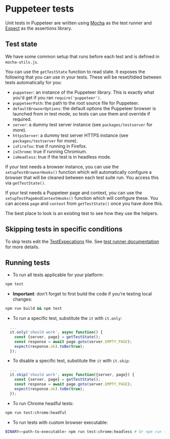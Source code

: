 # Puppeteer tests

Unit tests in Puppeteer are written using [Mocha] as the test runner and [Expect] as the assertions library.

## Test state

We have some common setup that runs before each test and is defined in `mocha-utils.js`.

You can use the `getTestState` function to read state. It exposes the following that you can use in your tests. These will be reset/tidied between tests automatically for you:

- `puppeteer`: an instance of the Puppeteer library. This is exactly what you'd get if you ran `require('puppeteer')`.
- `puppeteerPath`: the path to the root source file for Puppeteer.
- `defaultBrowserOptions`: the default options the Puppeteer browser is launched from in test mode, so tests can use them and override if required.
- `server`: a dummy test server instance (see `packages/testserver` for more).
- `httpsServer`: a dummy test server HTTPS instance (see `packages/testserver` for more).
- `isFirefox`: true if running in Firefox.
- `isChrome`: true if running Chromium.
- `isHeadless`: true if the test is in headless mode.

If your test needs a browser instance, you can use the `setupTestBrowserHooks()` function which will automatically configure a browser that will be cleaned between each test suite run. You access this via `getTestState()`.

If your test needs a Puppeteer page and context, you can use the `setupTestPageAndContextHooks()` function which will configure these. You can access `page` and `context` from `getTestState()` once you have done this.

The best place to look is an existing test to see how they use the helpers.

## Skipping tests in specific conditions

To skip tests edit the [TestExpecations](https://github.com/puppeteer/puppeteer/blob/main/test/TestExpectations.json) file. See [test runner documentation](https://github.com/puppeteer/puppeteer/tree/main/tools/mochaRunner) for more details.

## Running tests

- To run all tests applicable for your platform:

```bash
npm test
```

- **Important**: don't forget to first build the code if you're testing local changes:

```bash
npm run build && npm test
```

- To run a specific test, substitute the `it` with `it.only`:

```ts
  ...
  it.only('should work', async function() {
    const {server, page} = getTestState();
    const response = await page.goto(server.EMPTY_PAGE);
    expect(response.ok).toBe(true);
  });
```

- To disable a specific test, substitute the `it` with `it.skip`:

```ts
  ...
  it.skip('should work', async function({server, page}) {
    const {server, page} = getTestState();
    const response = await page.goto(server.EMPTY_PAGE);
    expect(response.ok).toBe(true);
  });
```

- To run Chrome headful tests:

```bash
npm run test:chrome:headful
```

- To run tests with custom browser executable:

```bash
BINARY=<path-to-executable> npm run test:chrome:headless # Or npm run test:firefox
```

[mocha]: https://mochajs.org/
[expect]: https://www.npmjs.com/package/expect
